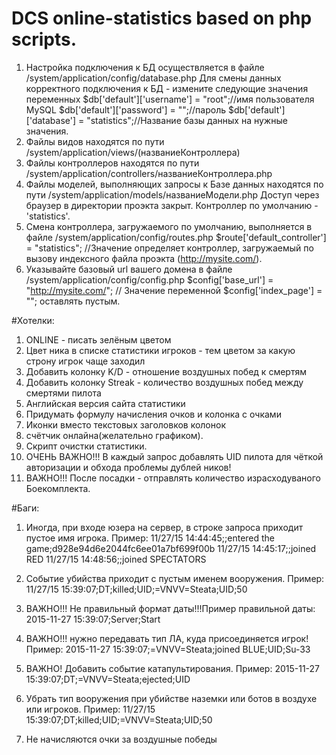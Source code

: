 # DCS online-statistics based on php scripts.

1. Настройка подключения к БД осуществляется в файле /system/application/config/database.php
Для смены данных корректного подключения к БД - измените следующие значения переменных
$db['default']['username'] = "root";//имя пользователя MySQL
$db['default']['password'] = "";//пароль
$db['default']['database'] = "statistics";//Название базы данных
на нужные значения.
2. Файлы видов находятся по пути /system/application/views/(названиеКонтроллера)
3. Файлы контроллеров находятся по пути /system/application/controllers/названиеКонтроллера.php
4. Файлы моделей, выполняющих запросы к Базе данных находятся по пути /system/application/models/названиеМодели.php
Доступ через браузер в директории проэкта закрыт.
Контроллер по умолчанию - 'statistics'.
5. Смена контроллера, загружаемого по умолчанию, выполняется в файле /system/application/config/routes.php
$route['default_controller'] = "statistics"; //Значение определяет контроллер, загружаемый по вызову индексного файла
проэкта (http://mysite.com/).
6. Указывайте базовый url вашего домена в файле /system/application/config/config.php
$config['base_url']	= "http://mysite.com/"; //
Значение переменной $config['index_page'] = ""; оставлять пустым.

#Хотелки:

1. ONLINE - писать зелёным цветом
2. Цвет ника в списке статистики игроков - тем цветом за какую строну игрок чаще заходил
3. Добавить колонку K/D - отношение воздушных побед к смертям
4. Добавить колонку Streak - количество воздушных побед между смертями пилота
5. Английская версия сайта статистики
6. Придумать формулу начисления очков и колонка с очками
7. Иконки вместо текстовых заголовков колонок
8. счётчик онлайна(желательно графиком).
9. Скрипт очистки статистики.
10. ОЧЕНЬ ВАЖНО!!! В каждый запрос добавлять UID пилота для чёткой авторизации и обхода проблемы дублей ников!
11. ВАЖНО!!! После посадки - отправлять количество израсходуваного Боекомплекта.

#Баги:

1. Иногда, при входе юзера на сервер, в строке запроса приходит пустое имя игрока. Пример:
11/27/15 14:44:45;;entered the game;d928e94d6e2044fc6ee01a7bf699f00b
11/27/15 14:45:17;;joined RED
11/27/15 14:48:56;;joined SPECTATORS

2. Событие убийства приходит с пустым именем вооружения. Пример:
11/27/15 15:39:07;DT;killed;UID;=VNVV=Steata;UID;50

3. ВАЖНО!!! Не правильный формат даты!!!Пример правильной даты:
2015-11-27 15:39:07;Server;Start

4. ВАЖНО!!! нужно передавать тип ЛА, куда присоединяется игрок! Пример:
2015-11-27 15:39:07;=VNVV=Steata;joined BLUE;UID;Su-33

5. ВАЖНО! Добавить событие катапультирования. Пример:
2015-11-27 15:39:07;DT;=VNVV=Steata;ejected;UID

6. Убрать тип вооружения при убийстве наземки или ботов в воздухе или игроков. Пример:
11/27/15 15:39:07;DT;killed;UID;=VNVV=Steata;UID;50

7. Не начисляются очки за воздушные победы
